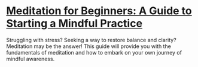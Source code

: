 
# [Meditation for Beginners: A Guide to Starting a Mindful Practice](https://www.mindhaste.com/t/meditation/meditation-for-beginners-a-guide-to-starting-a-mindful-practice-520)

Struggling with stress? Seeking a way to restore balance and clarity? Meditation may be the answer! This guide will provide you with the fundamentals of meditation and how to embark on your own journey of mindful awareness.
    